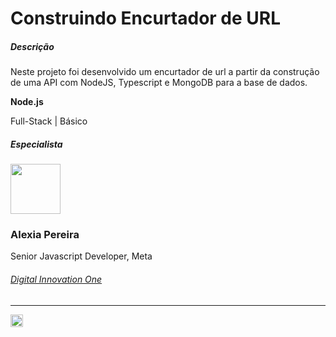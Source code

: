 # Construindo Encurtador de URL

##### Descrição

Neste projeto foi desenvolvido um encurtador de url a partir da construção de uma API com NodeJS, Typescript e MongoDB para a base de dados.


**Node.js**

<span>Full-Stack | Básico</span>

##### Especialista

<img  width="80px" src="https://media-exp1.licdn.com/dms/image/C4E03AQHLDsaNiYlzAA/profile-displayphoto-shrink_200_200/0/1553596517721?e=1639008000&v=beta&t=4JKKwR6GRAs9xZL-UWnStT07hVdv49I815O3JqaPwrg" />

### Alexia Pereira

Senior Javascript Developer, Meta

###### [Digital Innovation One](https://digitalinnovation.one/sign-up?ref=NL9EADWVZW)

---

<a href="https://www.linkedin.com/in/alexiapereira/" target="_blank">
<img width="20px" src="https://image.flaticon.com/icons/png/512/174/174857.png"></a>

